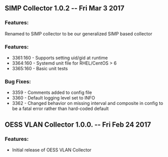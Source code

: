 ## SIMP Collector 1.0.2 -- Fri Mar 3 2017
### Features:
Renamed to SIMP collector to be our generalized SIMP based collector

### Features:
* 3361:160 - Supports setting uid/gid at runtime
* 3364:160 - Systemd unit file for RHEL/CentOS > 6
* 3365:160 - Basic unit tests

### Bug Fixes:
* 3359 - Comments added to config file
* 3360 - Default logging level set to INFO
* 3362 - Changed behavior on missing interval and composite in config to be a fatal error rather than hard-coded default

## OESS VLAN Collector 1.0.0. -- Fri Feb 24 2017

### Features:
* Initial release of OESS VLAN Collector
